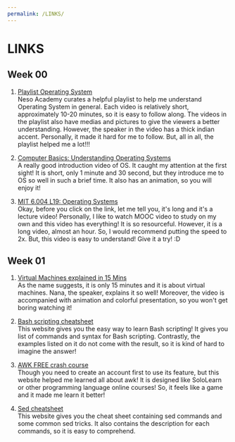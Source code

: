 ```yaml
---
permalink: /LINKS/
---
```


# LINKS

## Week 00

1. [Playlist Operating System](https://www.youtube.com/playlist?list=PLBlnK6fEyqRiVhbXDGLXDk_OQAeuVcp2O)<br>
Neso Academy curates a helpful playlist to help me understand Operating System in general. Each video is relatively short, approximately 10-20 minutes, so it is easy to follow along.
The videos in the playlist also have medias and pictures to give the viewers a better understanding. 
However, the speaker in the video has a thick indian accent. Personally, it made it hard for me to follow. But, all in all, the playlist helped me a lot!!!

2. [Computer Basics: Understanding Operating Systems](https://www.youtube.com/watch?v=fkGCLIQx1MI)<br>
A really good introduction video of OS. It caught my attention at the first sight! 
It is short, only 1 minute and 30 second, but they introduce me to OS so well in such a brief time.
It also has an animation, so you will enjoy it! 


3. [MIT 6.004 L19: Operating Systems](https://www.youtube.com/watch?v=Dj2hN_pFA8w)<br>
Okay, before you click on the link, let me tell you, it's long and it's a lecture video! Personally, I like to watch MOOC video to study on my own and this video has everything!
It is so resourceful. However, it is a long video, almost an hour. So, I would recommend putting the speed to 2x. But, this video is easy to understand! Give it a try! :D

## Week 01

1. [Virtual Machines explained in 15 Mins](https://www.youtube.com/watch?v=mQP0wqNT_DI)<br>
As the name suggests, it is only 15 minutes and it is about virtual machines. Nana, the speaker, explains it so well! 
Moreover, the video is accompanied with animation and colorful presentation, so you won't get boring watching it!

2. [Bash scripting cheatsheet](https://devhints.io/bash)<br>
This website gives you the easy way to learn Bash scripting! It gives you list of commands and syntax for Bash scripting. 
Contrastly, the examples listed on it do not come with the result, so it is kind of hard to imagine the answer!

3. [AWK FREE crash course](https://www.shortcutfoo.com/app/dojos/awk/)<br>
Though you need to create an account first to use its feature, but this website helped me learned all about awk! It is designed like SoloLearn or other programming language online courses!
So, it feels like a game and it made me learn it better!

4. [Sed cheatsheet](https://quickref.me/sed)<br>
This website gives you the cheat sheet containing sed commands and some common sed tricks. It also contains the description for each commands, so it is easy to comprehend.
